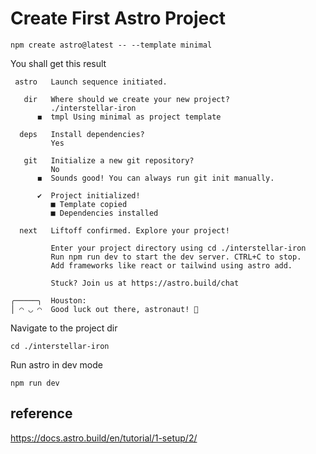# Create First Astro Project
```
npm create astro@latest -- --template minimal
```

You shall get this result
```
 astro   Launch sequence initiated.

   dir   Where should we create your new project?
         ./interstellar-iron
      ◼  tmpl Using minimal as project template

  deps   Install dependencies?
         Yes

   git   Initialize a new git repository?
         No
      ◼  Sounds good! You can always run git init manually.

      ✔  Project initialized!
         ■ Template copied
         ■ Dependencies installed

  next   Liftoff confirmed. Explore your project!

         Enter your project directory using cd ./interstellar-iron 
         Run npm run dev to start the dev server. CTRL+C to stop.
         Add frameworks like react or tailwind using astro add.

         Stuck? Join us at https://astro.build/chat

╭─────╮  Houston:
│ ◠ ◡ ◠  Good luck out there, astronaut! 🚀
```

Navigate to the project dir
```
cd ./interstellar-iron
```

Run astro in dev mode
```
npm run dev
```

## reference
https://docs.astro.build/en/tutorial/1-setup/2/